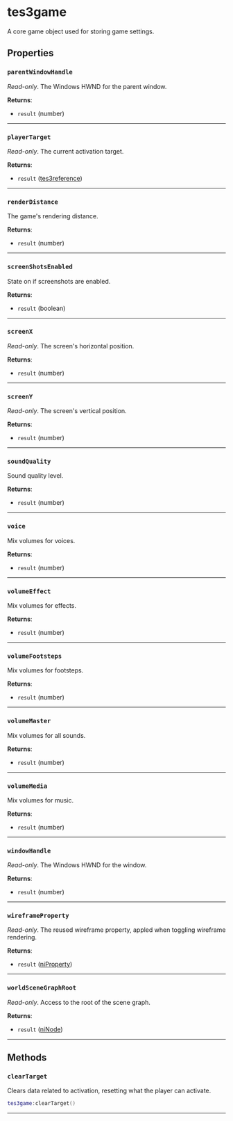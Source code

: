 # tes3game

A core game object used for storing game settings.

## Properties

### `parentWindowHandle`

*Read-only*. The Windows HWND for the parent window.

**Returns**:

* `result` (number)

***

### `playerTarget`

*Read-only*. The current activation target.

**Returns**:

* `result` ([tes3reference](../../types/tes3reference))

***

### `renderDistance`

The game's rendering distance.

**Returns**:

* `result` (number)

***

### `screenShotsEnabled`

State on if screenshots are enabled.

**Returns**:

* `result` (boolean)

***

### `screenX`

*Read-only*. The screen's horizontal position.

**Returns**:

* `result` (number)

***

### `screenY`

*Read-only*. The screen's vertical position.

**Returns**:

* `result` (number)

***

### `soundQuality`

Sound quality level.

**Returns**:

* `result` (number)

***

### `voice`

Mix volumes for voices.

**Returns**:

* `result` (number)

***

### `volumeEffect`

Mix volumes for effects.

**Returns**:

* `result` (number)

***

### `volumeFootsteps`

Mix volumes for footsteps.

**Returns**:

* `result` (number)

***

### `volumeMaster`

Mix volumes for all sounds.

**Returns**:

* `result` (number)

***

### `volumeMedia`

Mix volumes for music.

**Returns**:

* `result` (number)

***

### `windowHandle`

*Read-only*. The Windows HWND for the window.

**Returns**:

* `result` (number)

***

### `wireframeProperty`

*Read-only*. The reused wireframe property, appled when toggling wireframe rendering.

**Returns**:

* `result` ([niProperty](../../types/niProperty))

***

### `worldSceneGraphRoot`

*Read-only*. Access to the root of the scene graph.

**Returns**:

* `result` ([niNode](../../types/niNode))

***

## Methods

### `clearTarget`

Clears data related to activation, resetting what the player can activate.

```lua
tes3game:clearTarget()
```

***

